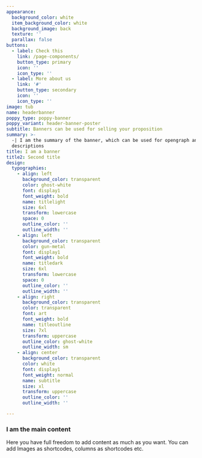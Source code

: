 ```yaml
---
appearance:
  background_color: white
  item_background_color: white
  background_image: back
  texture: ''
  parallax: false
buttons:
  - label: Check this
    link: /page-components/
    button_type: primary
    icon: ''
    icon_type: ''
  - label: More about us
    link: '#'
    button_type: secondary
    icon: ''
    icon_type: ''
image: tub
name: headerbanner
poppy_type: poppy-banner
poppy_variant: header-banner-poster
subtitle: Banners can be used for selling your proposition
summary: >-
  -| I am the summary of the banner, which can be used for opengraph and SEO
  descriptions
title: I am a banner
title2: Second title
design:
  typographies:
    - align: left
      background_color: transparent
      color: ghost-white
      font: display1
      font_weight: bold
      name: titlelight
      size: 6xl
      transform: lowercase
      space: 0
      outline_color: ''
      outline_width: ''
    - align: left
      background_color: transparent
      color: gun-metal
      font: display1
      font_weight: bold
      name: titledark
      size: 6xl
      transform: lowercase
      space: 0
      outline_color: ''
      outline_width: ''
    - align: right
      background_color: transparent
      color: transparent
      font: art
      font_weight: bold
      name: titleoutline
      size: 7xl
      transform: uppercase
      outline_color: ghost-white
      outline_width: sm
    - align: center
      background_color: transparent
      color: white
      font: display1
      font_weight: normal
      name: subtitle
      size: xl
      transform: uppercase
      outline_color: ''
      outline_width: ''

---
```


### I am the main content
Here you have full freedom to add content as much as you want.
You can add  Images as shortcodes, columns as shortcodes etc.
